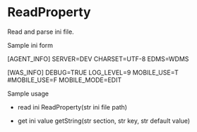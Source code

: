 # ReadProperty
Read and parse ini file.

Sample ini form

[AGENT_INFO]
SERVER=DEV
CHARSET=UTF-8
EDMS=WDMS


[WAS_INFO]
DEBUG=TRUE
LOG_LEVEL=9
MOBILE_USE=T
#MOBILE_USE=F
MOBILE_MODE=EDIT


Sample usage

- read ini
 ReadProperty(str ini file path)
 
 - get ini value 
 getString(str section, str key, str default value)
 

